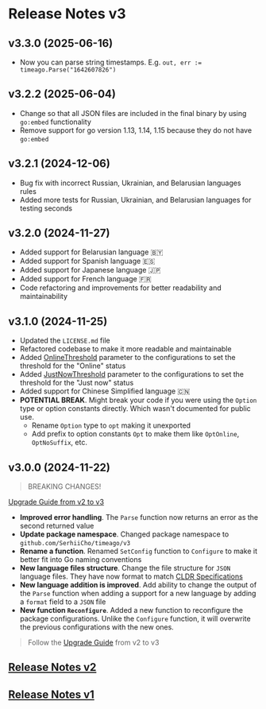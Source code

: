 # Release Notes v3

## v3.3.0 (2025-06-16)
- Now you can parse string timestamps. E.g. `out, err := timeago.Parse("1642607826")`

## v3.2.2 (2025-06-04)
- Change so that all JSON files are included in the final binary by using `go:embed` functionality
- Remove support for go version 1.13, 1.14, 1.15 because they do not have `go:embed`

## v3.2.1 (2024-12-06)
- Bug fix with incorrect Russian, Ukrainian, and Belarusian languages rules
- Added more tests for Russian, Ukrainian, and Belarusian languages for testing seconds

## v3.2.0 (2024-11-27)
- Added support for Belarusian language 🇧🇾
- Added support for Spanish language 🇪🇸
- Added support for Japanese language 🇯🇵
- Added support for French language 🇫🇷
- Code refactoring and improvements for better readability and maintainability

## v3.1.0 (2024-11-25)
- Updated the `LICENSE.md` file
- Refactored codebase to make it more readable and maintainable
- Added [OnlineThreshold](https://time-ago.github.io/v3/configurations.html#thresholds) parameter to the configurations to set the threshold for the "Online" status
- Added [JustNowThreshold](https://time-ago.github.io/v3/configurations.html#thresholds) parameter to the configurations to set the threshold for the "Just now" status
- Added support for Chinese Simplified language 🇨🇳
- **POTENTIAL BREAK**. Might break your code if you were using the `Option` type or option constants directly. Which wasn't documented for public use.
    - Rename `Option` type to `opt` making it unexported
    - Add prefix to option constants `Opt` to make them like `OptOnline`, `OptNoSuffix`, etc.

## v3.0.0 (2024-11-22)
> BREAKING CHANGES!

[Upgrade Guide from v2 to v3](https://time-ago.github.io/v3/upgrade.html)
- **Improved error handling**. The `Parse` function now returns an error as the second returned value
- **Update package namespace**. Changed package namespace to `github.com/SerhiiCho/timeago/v3`
- **Rename a function**. Renamed `SetConfig` function to `Configure` to make it better fit into Go naming conventions
- **New language files structure**. Change the file structure for `JSON` language files. They have now format to match [CLDR Specifications](https://cldr.unicode.org/index/cldr-spec/plural-rules)
- **New language addition is improved**. Add ability to change the output of the `Parse` function when adding a support for a new language by adding a `format` field to a `JSON` file
- **New function `Reconfigure`**. Added a new function to reconfigure the package configurations. Unlike the `Configure` function, it will overwrite the previous configurations with the new ones.

> Follow the [Upgrade Guide](https://time-ago.github.io/upgrade.html) from v2 to v3


## [Release Notes v2](.github/CHANGELOGV2.md)
## [Release Notes v1](.github/CHANGELOGV1.md)